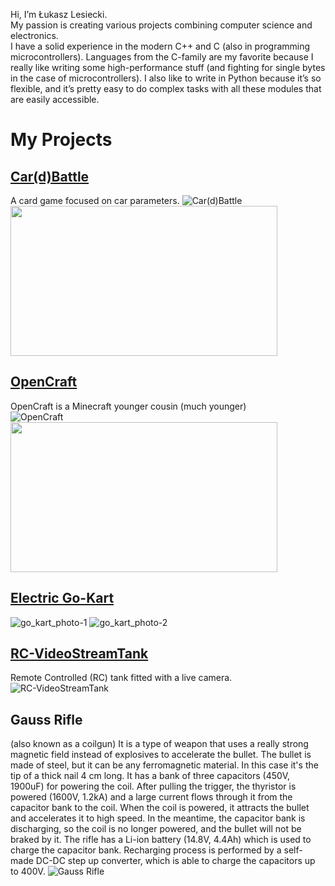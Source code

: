 Hi, I’m Łukasz Lesiecki.  
My passion is creating various projects combining computer science and electronics.  
I have a solid experience in the modern C++ and C (also in programming microcontrollers). 
Languages from the C-family are my favorite because I really like writing some high-performance stuff (and fighting for single bytes in the case of microcontrollers).
I also like to write in Python because it’s so flexible, and it’s pretty easy to do complex tasks with all these modules that are easily accessible.
# My Projects
## [Car(d)Battle](https://github.com/llesiecki/Car-d-Battle)
A card game focused on car parameters. 
![Car(d)Battle](https://user-images.githubusercontent.com/37122127/120085423-43545000-c0d8-11eb-9db7-61e4e7824eb5.gif)
<img src="https://user-images.githubusercontent.com/37122127/119583742-873d1180-bdc7-11eb-8389-6f67f44bfbe9.png" width="427" height="240">
## [OpenCraft](https://github.com/llesiecki/OpenCraft)
OpenCraft is a Minecraft younger cousin (much younger)  
![OpenCraft](https://user-images.githubusercontent.com/37122127/120401722-d7c0eb80-c340-11eb-97a0-6476b7899fdb.gif)
<img src="https://user-images.githubusercontent.com/37122127/119279525-93409c00-bc2c-11eb-8a84-c1f4793359d7.png" width="427" height="240">
## [Electric Go-Kart](https://github.com/llesiecki/Microcontrollers)
![go_kart_photo-1](https://user-images.githubusercontent.com/37122127/119739391-756c7480-be82-11eb-98d0-3987bba829e4.jpg)
![go_kart_photo-2](https://user-images.githubusercontent.com/37122127/119739400-79989200-be82-11eb-84da-e1c0915e7c00.jpg)
## [RC-VideoStreamTank](https://github.com/llesiecki/RC-VideoStreamTank)
Remote Controlled (RC) tank fitted with a live camera.  
![RC-VideoStreamTank](https://user-images.githubusercontent.com/37122127/119276177-ac8c1d00-bc19-11eb-803a-0365740db262.jpg)
## Gauss Rifle
(also known as a coilgun) It is a type of weapon that uses a really strong magnetic field instead of explosives to accelerate the bullet. The bullet is made of steel, but it can be any ferromagnetic material. In this case it's the tip of a thick nail 4 cm long. It has a bank of three capacitors (450V, 1900uF) for powering the coil. After pulling the trigger, the thyristor is powered (1600V, 1.2kA) and a large current flows through it from the capacitor bank to the coil. When the coil is powered, it attracts the bullet and accelerates it to high speed. In the meantime, the capacitor bank is discharging, so the coil is no longer powered, and the bullet will not be braked by it. The rifle has a Li-ion battery (14.8V, 4.4Ah) which is used to charge the capacitor bank. Recharging process is performed by a self-made DC-DC step up converter, which is able to charge the capacitors up to 400V.
![Gauss Rifle](https://user-images.githubusercontent.com/37122127/119909077-50e0cd00-bf54-11eb-8a49-39c21dad431c.jpg)
